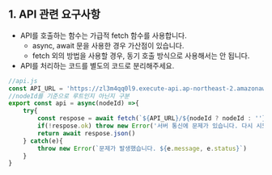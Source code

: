 ## 1. API 관련 요구사항
* API를 호출하는 함수는 가급적 fetch 함수를 사용합니다.
    * async, await 문을 사용한 경우 가산점이 있습니다.
    * fetch 외의 방법을 사용할 경우, 동기 호출 방식으로 사용해서는 안 됩니다.
* API를 처리하는 코드를 별도의 코드로 분리해주세요.

```javascript
//api.js
const API_URL = 'https://zl3m4qq0l9.execute-api.ap-northeast-2.amazonaws.com/dev'
//nodeId를 기준으로 루트인지 아닌지 구분
export const api = async(nodeId) =>{
    try{
        const respose = await fetch(`${API_URL}/${nodeId ? nodeId : ''}`)
        if(!respose.ok) throw new Error('서버 통신에 문제가 있습니다. 다시 시도해주세요.')
        return await respose.json()
    } catch(e){
        throw new Error(`문제가 발생했습니다. ${e.message, e.status}`)
    }
}
